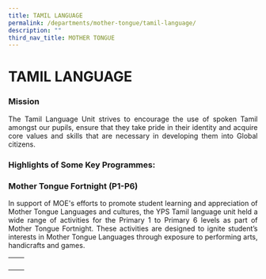 ```yaml
---
title: TAMIL LANGUAGE
permalink: /departments/mother-tongue/tamil-language/
description: ""
third_nav_title: MOTHER TONGUE
---
```

# TAMIL LANGUAGE

### Mission 

<p style="text-align: justify;">The Tamil Language Unit strives to encourage the use of spoken Tamil amongst our pupils, ensure that they take pride in their identity and acquire core values and skills that are necessary in developing them into Global citizens.  </p>

### Highlights of Some Key Programmes:


### Mother Tongue Fortnight (P1-P6)

<p style="text-align: justify;">In support of MOE's efforts to promote student learning and appreciation of Mother Tongue Languages and cultures, the YPS Tamil language unit held a wide range of activities for the Primary 1 to Primary 6 levels as part of Mother Tongue Fortnight. These activities are designed to ignite student’s interests in Mother Tongue Languages through exposure to performing arts, handicrafts and games.</p>

|   |   |
|:-:|:-:|
|   |   |
|   |   |
|   |   |
|   |   |